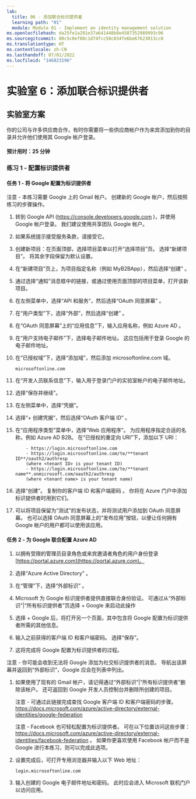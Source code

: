 ```yaml
---
lab:
  title: 06 - 添加联合标识提供者
  learning path: "01"
  module: Module 01 - Implement an identity management solution
ms.openlocfilehash: da25fe1a291e37a641448b8e4587352989993c96
ms.sourcegitcommit: 80c5c0ef60c1d74fcc58c034fe6be67623013cc0
ms.translationtype: HT
ms.contentlocale: zh-CN
ms.lasthandoff: 07/01/2022
ms.locfileid: "146823196"
---
```

# <a name="lab-06-add-a-federated-identity-provider"></a>实验室 6：添加联合标识提供者

## <a name="lab-scenario"></a>实验室方案

你的公司与许多供应商合作，有时你需要将一些供应商帐户作为来宾添加到你的目录并允许他们使用其 Google 帐户登录。

#### <a name="estimated-time-25-minutes"></a>预计用时：25 分钟

### <a name="exercise-1---configure-identity-providers"></a>练习 1 - 配置标识提供者

#### <a name="task-1---configure-google-to-be-used-as-an-identity-provider"></a>任务 1 - 将 Google 配置为标识提供者

注意 - 本练习需要 Google 上的 Gmail 帐户。 创建新的 Google 帐户，然后按照练习的步骤操作。

1. 转到 Google API (https://console.developers.google.com )，并使用 Google 帐户登录。 我们建议使用共享团队 Google 帐户。

1. 如果系统提示接受服务条款，请接受它。

1. 创建新项目：在页面顶部，选择项目菜单以打开“选择项目”页。 选择“新建项目”。  将其余字段保留为默认设置。

1. 在“新建项目”页上，为项目指定名称（例如 MyB2BApp），然后选择“创建” 。

1. 通过选择“通知”消息框中的链接，或通过使用页面顶部的项目菜单，打开该新项目。

1. 在左侧菜单中，选择“API 和服务”，然后选择“OAuth 同意屏幕” 。

1. 在“用户类型”下，选择“外部”，然后选择“创建” 。

1. 在“OAuth 同意屏幕”上的“应用信息”下，输入应用名称，例如 Azure AD 。

1. 在“用户支持电子邮件”下，选择电子邮件地址。 这应包括用于登录 Google 的电子邮件地址。

1. 在“已授权域”下，选择“添加域”，然后添加 microsoftonline.com 域。

   ```
   microsoftonline.com
   ```

1. 在“开发人员联系信息”下，输入用于登录门户的实验室帐户的电子邮件地址。

1. 选择“保存并继续”。 

1. 在左侧菜单中，选择“凭据”。

1. 选择“+ 创建凭据”，然后选择“OAuth 客户端 ID” 。

1. 在“应用程序类型”菜单中，选择“Web 应用程序”。 为应用程序指定合适的名称，例如 Azure AD B2B。 在“已授权的重定向 URI”下，添加以下 URI：

   ```
       - https://login.microsoftonline.com
       - https://login.microsoftonline.com/te/**tenant ID**/oauth2/authresp
       (where <tenant ID> is your tenant ID)
       - https://login.microsoftonline.com/te/**tenant name**.onmicrosoft.com/oauth2/authresp
       (where <tenant name> is your tenant name)
   ```

1. 选择“创建”。 复制你的客户端 ID 和客户端密码 。 你将在 Azure 门户中添加标识提供者时用到它们。

1. 可以将项目保留为“测试”的发布状态，并将测试用户添加到 OAuth 同意屏幕。 也可以选择 OAuth 同意屏幕上的“发布应用”按钮，以便让任何拥有 Google 帐户的用户都可以使用该应用。

#### <a name="task-2---configure-azure-ad-for-google-federation"></a>任务 2 - 为 Google 联合配置 Azure AD

1. 以拥有受限的管理员目录角色或来宾邀请者角色的用户身份登录 [https://portal.azure.com](https://portal.azure.com)。

1. 选择“Azure Active Directory” 。

1. 在“管理”下，选择“外部标识” 。

1. Microsoft 为 Google 标识提供者提供直接联合身份验证。  可通过从“外部标识”|“所有标识提供者”页选择 + Google 来启动此操作 
 
1. 选择 + Google 后，将打开另一个页面，其中包含将 Google 配置为标识提供者所需的其他信息。  

1. 输入之前获得的客户端 ID 和客户端密码。 选择“保存”。

1. 这将完成将 Google 配置为标识提供者的过程。

注意 - 你可能会收到无法将 Google 添加为社交标识提供者的消息。  导航出该屏幕并返回到“外部标识”，Google 应会在列表中列出。

1. 如果使用了现有的 Gmail 帐户，请记得通过“外部标识”|“所有标识提供者”删除该帐户。 还可返回到 Google 开发人员控制台并删除所创建的项目。

   注意 - 可通过此链接完成查找 Google 客户端 ID 和客户端密码的步骤。
   https://docs.microsoft.com/azure/active-directory/external-identities/google-federation

   注意 - Facebook 也可轻松配置为标识提供者。 可在以下位置访问这些步骤： https://docs.microsoft.com/azure/active-directory/external-identities/facebook-federation 。 如果你更喜欢使用 Facebook 帐户而不是 Google 进行本练习，则可以完成此选项。

1. 设置完成后，可打开专用浏览器并输入以下 Web 地址：

   ```
   login.microsoftonline.com
   ```

1. 输入创建的 Google 电子邮件地址和密码。  此时应会进入 Microsoft 联机门户以访问应用。
